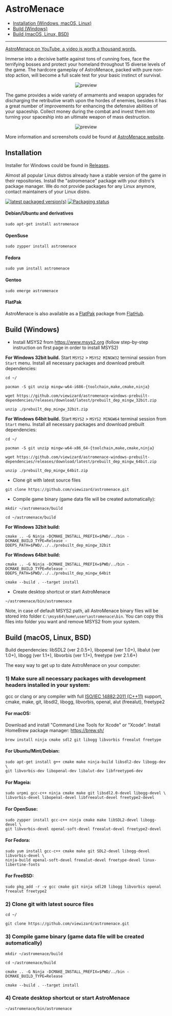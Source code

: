 # AstroMenace

* [Installation (Windows, macOS, Linux)](https://github.com/viewizard/astromenace#installation)
* [Build (Windows)](https://github.com/viewizard/astromenace#build-windows)
* [Build (macOS, Linux, BSD)](https://github.com/viewizard/astromenace#build-macos-linux-bsd)

---

[AstroMenace on YouTube, a video is worth a thousand words.](https://www.youtube.com/watch?v=ysY9vKKisbo&index=1&list=PLrWi_GXhwHyznYT19oAQL4zNldlVXFlj2)

Immerse into a decisive battle against tons of cunning foes, face the terrifying bosses and protect your homeland throughout 15 diverse levels of the game. The hardcore gameplay of AstroMenace, packed with pure non-stop action, will become a full scale test for your basic instinct of survival.

<p align="center">
  <img src="./share/preview1.png" alt="preview"/>
</p>

The game provides a wide variety of armaments and weapon upgrades for discharging the retributive wrath upon the hordes of enemies, besides it has a great number of improvements for enhancing the defensive abilities of your spaceship. Collect money during the combat and invest them into turning your spaceship into an ultimate weapon of mass destruction.

<p align="center">
  <img src="./share/preview2.png" alt="preview"/>
</p>

More information and screenshots could be found at [AstroMenace website](https://viewizard.com/).

## Installation

Installer for Windows could be found in [Releases](https://github.com/viewizard/astromenace/releases).

Almost all popular Linux distros already have a stable version of the game in their repositories. Install the "astromenace" package with your distro's package manager. We do not provide packages for any Linux anymore, contact maintainers of your Linux distro.

[![latest packaged version(s)](https://repology.org/badge/latest-versions/astromenace.svg)](https://repology.org/metapackage/astromenace) [![Packaging status](https://repology.org/badge/tiny-repos/astromenace.svg)](https://repology.org/metapackage/astromenace)

#### Debian/Ubuntu and derivatives
```
sudo apt-get install astromenace
```

#### OpenSuse
```
sudo zypper install astromenace
```

#### Fedora
```
sudo yum install astromenace
```

#### Gentoo
```
sudo emerge astromenace
```

#### FlatPak
AstroMenace is also available as a [FlatPak](https://flatpak.org) package from
[FlatHub](https://flathub.org/apps/com.viewizard.AstroMenace).

## Build (Windows)

- Install MSYS2 from https://www.msys2.org (follow step-by-step instruction on first page in order to install MSYS2)

**For Windows 32bit build.** Start `MSYS2` > `MSYS2 MINGW32` terminal session from `Start` menu. Install all necessary packages and download prebuilt dependencies:
```
cd ~/
```
```
pacman -S git unzip mingw-w64-i686-{toolchain,make,cmake,ninja}
```
```
wget https://github.com/viewizard/astromenace-windows-prebuilt-dependencies/releases/download/latest/prebuilt_dep_mingw_32bit.zip
```
```
unzip ./prebuilt_dep_mingw_32bit.zip
```
**For Windows 64bit build.** Start `MSYS2` > `MSYS2 MINGW64` terminal session from `Start` menu. Install all necessary packages and download prebuilt dependencies:
```
cd ~/
```
```
pacman -S git unzip mingw-w64-x86_64-{toolchain,make,cmake,ninja}
```
```
wget https://github.com/viewizard/astromenace-windows-prebuilt-dependencies/releases/download/latest/prebuilt_dep_mingw_64bit.zip
```
```
unzip ./prebuilt_dep_mingw_64bit.zip
```

- Clone git with latest source files
```
git clone https://github.com/viewizard/astromenace.git
```
- Compile game binary (game data file will be created automatically):
```
mkdir ~/astromenace/build
```
```
cd ~/astromenace/build
```
**For Windows 32bit build:**
```
cmake .. -G Ninja -DCMAKE_INSTALL_PREFIX=$PWD/../bin -DCMAKE_BUILD_TYPE=Release -DDEPS_PATH=$PWD/../../prebuilt_dep_mingw_32bit
```
**For Windows 64bit build:**
```
cmake .. -G Ninja -DCMAKE_INSTALL_PREFIX=$PWD/../bin -DCMAKE_BUILD_TYPE=Release -DDEPS_PATH=$PWD/../../prebuilt_dep_mingw_64bit
```
```
cmake --build . --target install
```
- Create desktop shortcut or start AstroMenace
```
~/astromenace/bin/astromenace
```
Note, in case of default MSYS2 path, all AstroMenace binary files will be stored into folder `C:\msys64\home\user\astromenace\bin`. You can copy this files into folder you want and remove MSYS2 from your system.

## Build (macOS, Linux, BSD)

Build dependencies:
libSDL2 (ver 2.0.5+), libopenal (ver 1.0+), libalut (ver 1.0+), libogg (ver 1.1+), libvorbis (ver 1.1+), freetype (ver 2.1.6+)


The easy way to get up to date AstroMenace on your computer:

### 1) Make sure all necessary packages with development headers installed in your system: 

gcc or clang or any compiler with full [ISO/IEC 14882:2011 (C++11)](https://www.iso.org/standard/50372.html) support, cmake, make, git, libsdl2, libogg, libvorbis, openal, alut (freealut), freetype2

#### For macOS:
Download and install "Command Line Tools for Xcode" or "Xcode".
Install HomeBrew package manager: https://brew.sh/
```
brew install ninja cmake sdl2 git libogg libvorbis freealut freetype
```

#### For Ubuntu/Mint/Debian:
```
sudo apt-get install g++ cmake make ninja-build libsdl2-dev libogg-dev \
git libvorbis-dev libopenal-dev libalut-dev libfreetype6-dev
```

#### For Mageia:
```
sudo urpmi gcc-c++ ninja cmake make git libsdl2.0-devel libogg-devel \
libvorbis-devel libopenal-devel libfreealut-devel freetype2-devel
```

#### For OpenSuse:
```
sudo zypper install gcc-c++ ninja cmake make libSDL2-devel libogg-devel \
git libvorbis-devel openal-soft-devel freealut-devel freetype2-devel
```

#### For Fedora:
```
sudo yum install gcc-c++ cmake make git SDL2-devel libogg-devel libvorbis-devel \
ninja-build openal-soft-devel freealut-devel freetype-devel linux-libertine-fonts
```

#### For FreeBSD:
```
sudo pkg_add -r -v gcc cmake git ninja sdl20 libogg libvorbis openal freealut freetype2
```

### 2) Clone git with latest source files
```
cd ~/
```
```
git clone https://github.com/viewizard/astromenace.git
```

### 3) Compile game binary (game data file will be created automatically)
```
mkdir ~/astromenace/build
```
```
cd ~/astromenace/build
```
```
cmake .. -G Ninja -DCMAKE_INSTALL_PREFIX=$PWD/../bin -DCMAKE_BUILD_TYPE=Release
```
```
cmake --build . --target install
```

### 4) Create desktop shortcut or start AstroMenace
```
~/astromenace/bin/astromenace
```
